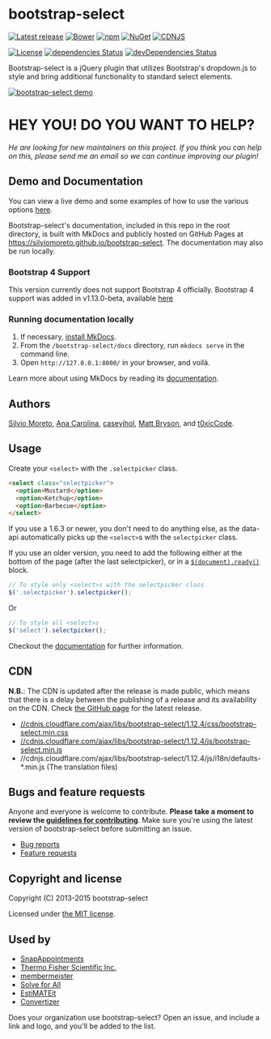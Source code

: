 bootstrap-select
================

[![Latest release](https://img.shields.io/github/release/silviomoreto/bootstrap-select.svg)](https://github.com/silviomoreto/bootstrap-select/releases/latest)
[![Bower](https://img.shields.io/bower/v/bootstrap-select.svg)]()
[![npm](https://img.shields.io/npm/v/bootstrap-select.svg)](https://www.npmjs.com/package/bootstrap-select)
[![NuGet](https://img.shields.io/nuget/v/bootstrap-select.svg)](https://www.nuget.org/packages/bootstrap-select/)
[![CDNJS](https://img.shields.io/cdnjs/v/bootstrap-select.svg)](https://cdnjs.com/libraries/bootstrap-select)

[![License](https://img.shields.io/badge/license-MIT-brightgreen.svg)](LICENSE)
[![dependencies Status](https://david-dm.org/silviomoreto/bootstrap-select/status.svg)](https://david-dm.org/silviomoreto/bootstrap-select)
[![devDependencies Status](https://david-dm.org/silviomoreto/bootstrap-select/dev-status.svg)](https://david-dm.org/silviomoreto/bootstrap-select?type=dev)

Bootstrap-select is a jQuery plugin that utilizes Bootstrap's dropdown.js to style and bring additional functionality to standard select elements.

<a href="https://silviomoreto.github.io/bootstrap-select/"><img src="https://cloud.githubusercontent.com/assets/2874325/18023324/42cf556c-6bb5-11e6-84ce-35be08ae57ba.gif" alt="bootstrap-select demo"></a>

# HEY YOU! DO YOU WANT TO HELP?

*He are looking for new maintainers on this project. If you think you can help on this, please send me an email so we can continue improving our plugin!*

## Demo and Documentation

You can view a live demo and some examples of how to use the various options [here](https://silviomoreto.github.io/bootstrap-select/examples).

Bootstrap-select's documentation, included in this repo in the root directory, is built with MkDocs and publicly hosted on GitHub Pages at https://silviomoreto.github.io/bootstrap-select. The documentation may also be run locally.

### Bootstrap 4 Support

This version currently does not support Bootstrap 4 officially. 
Bootstrap 4 support was added in v1.13.0-beta, available [here](https://github.com/snapappointments/bootstrap-select/releases)

### Running documentation locally

1. If necessary, [install MkDocs](http://www.mkdocs.org/#installation).
3. From the `/bootstrap-select/docs` directory, run `mkdocs serve` in the command line.
4. Open `http://127.0.0.1:8000/` in your browser, and voilà.

Learn more about using MkDocs by reading its [documentation](http://www.mkdocs.org/).

## Authors

[Silvio Moreto](https://github.com/silviomoreto),
[Ana Carolina](https://github.com/anacarolinats),
[caseyjhol](https://github.com/caseyjhol),
[Matt Bryson](https://github.com/mattbryson), and
[t0xicCode](https://github.com/t0xicCode).

## Usage

Create your `<select>` with the `.selectpicker` class.
```html
<select class="selectpicker">
  <option>Mustard</option>
  <option>Ketchup</option>
  <option>Barbecue</option>
</select>
```

If you use a 1.6.3 or newer, you don't need to do anything else, as the data-api automatically picks up the `<select>`s with the `selectpicker` class.

If you use an older version, you need to add the following either at the bottom of the page (after the last selectpicker), or in a [`$(document).ready()`](https://api.jquery.com/ready/) block.
```js
// To style only <select>s with the selectpicker class
$('.selectpicker').selectpicker();
```
Or
```js
// To style all <select>s
$('select').selectpicker();
```

Checkout the [documentation](https://silviomoreto.github.io/bootstrap-select) for further information.

## CDN

**N.B.**: The CDN is updated after the release is made public, which means that there is a delay between the publishing of a release and its availability on the CDN. Check [the GitHub page](https://github.com/silviomoreto/bootstrap-select/releases) for the latest release.

* [//cdnjs.cloudflare.com/ajax/libs/bootstrap-select/1.12.4/css/bootstrap-select.min.css](//cdnjs.cloudflare.com/ajax/libs/bootstrap-select/1.12.4/css/bootstrap-select.min.css)
* [//cdnjs.cloudflare.com/ajax/libs/bootstrap-select/1.12.4/js/bootstrap-select.min.js](//cdnjs.cloudflare.com/ajax/libs/bootstrap-select/1.12.4/js/bootstrap-select.min.js)
* //cdnjs.cloudflare.com/ajax/libs/bootstrap-select/1.12.4/js/i18n/defaults-*.min.js (The translation files)

## Bugs and feature requests

Anyone and everyone is welcome to contribute. **Please take a moment to
review the [guidelines for contributing](CONTRIBUTING.md)**. Make sure you're using the latest version of bootstrap-select before submitting an issue.

* [Bug reports](CONTRIBUTING.md#bug-reports)
* [Feature requests](CONTRIBUTING.md#feature-requests)

## Copyright and license

Copyright (C) 2013-2015 bootstrap-select

Licensed under [the MIT license](LICENSE).

## Used by

* [SnapAppointments](https://snapappointments.com)
* [Thermo Fisher Scientific Inc.](https://www.thermofisher.com)
* [membermeister](https://www.membermeister.com)
* [Solve for All](https://solveforall.com)
* [EstiMATEit](http://www.123itworks.co.uk)
* [Convertizer](https://convertizer.com)

Does your organization use bootstrap-select? Open an issue, and include a link and logo, and you'll be added to the list.
